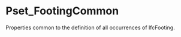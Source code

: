 # Pset_FootingCommon

Properties common to the definition of all occurrences of IfcFooting.<!-- end of definition -->
